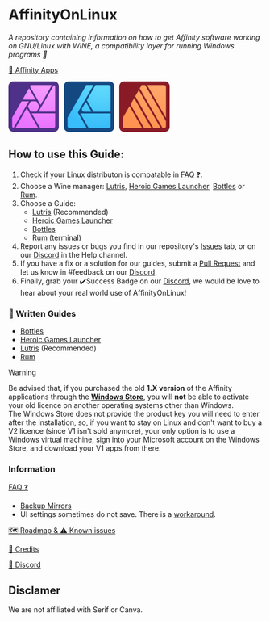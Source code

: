 # AffinityOnLinux

_A repository containing information on how to get Affinity software working on GNU/Linux with WINE, a compatibility layer for running Windows programs 🐧_

[📢 Affinity Apps](https://affinity.serif.com)

<div style="display: flex; gap: 10px; align-items: center;">
  <a href="https://affinity.serif.com/photo/">
    <img src="./Assets/Icons/Photo.svg" width="100" alt="Logo of Affinity Photo">
  </a>
  <a href="https://affinity.serif.com/designer/">
    <img src="./Assets/Icons/Designer.svg" width="100" alt="Logo of Affinity Designer">
  </a>
  <a href="https://affinity.serif.com/publisher/">
    <img src="./Assets/Icons/Publisher.svg" width="100" alt="Logo of Affinity Publisher">
  </a>
</div>

## How to use this Guide:

1. Check if your Linux distributon is compatable in [FAQ ❓](/FAQ.md#tested-methods).
2. Choose a Wine manager: [Lutris](https://lutris.net/), [Heroic Games Launcher](https://heroicgameslauncher.com/), [Bottles](https://usebottles.com/) or [Rum](https://gitlab.com/xkero/rum).
3. Choose a Guide: 
    - [Lutris](./Guides/Lutris/Guide.md) (Recommended)
    - [Heroic Games Launcher](./Guides/Heroic/Guide.md)
    - [Bottles](./Guides/Bottles/Guide.md)
    - [Rum](./Guides/Rum/Guide.md) (terminal)
4. Report any issues or bugs you find in our repository's [Issues](https://github.com/seapear/AffinityOnLinux/issues) tab, or on our [Discord](https://discord.gg/t5V9ecpJWZ) in the Help channel.
5. If you have a fix or a solution for our guides, submit a [Pull Request](https://github.com/seapear/AffinityOnLinux/pulls) and let us know in #feedback on our [Discord](https://discord.gg/t5V9ecpJWZ).
6. Finally, grab your ✔️Success Badge on our [Discord](https://discord.gg/t5V9ecpJWZ), we would be love to hear about your real world use of AffinityOnLinux!

### 📕 Written Guides
- [Bottles](./Guides/Bottles/Guide.md)
- [Heroic Games Launcher](./Guides/Heroic/Guide.md)
- [Lutris](./Guides/Lutris/Guide.md) (Recommended)
- [Rum](./Guides/Rum/Guide.md) 

> [!WARNING]
> Be advised that, if you purchased the old **1.X version** of the Affinity applications through the [**Windows Store**](https://apps.microsoft.com/), you will **not** be able to activate your old licence on another operating systems other than Windows.  
> The Windows Store does not provide the product key you will need to enter after the installation, so, if you want to stay on Linux and don't want to buy a V2 licence (since V1 isn't sold anymore), your only option is to use a Windows virtual machine, sign into your Microsoft account on the Windows Store, and download your V1 apps from there.

### Information

[FAQ ❓](/FAQ.md)
  - [Backup Mirrors](https://github.com/seapear/AffinityOnLinux/blob/main/FAQ.md#use-these-if-the-main-mirrors-are-down)
  - UI settings sometimes do not save. There is a [workaround](Guides/Settings.md).

[🗺️ Roadmap & ⚠️ Known issues](/Roadmap.md)

[📜 Credits](/Credits.md)

[💬 Discord](https://discord.gg/t5V9ecpJWZ)

## Disclamer

We are not affiliated with Serif or Canva.
